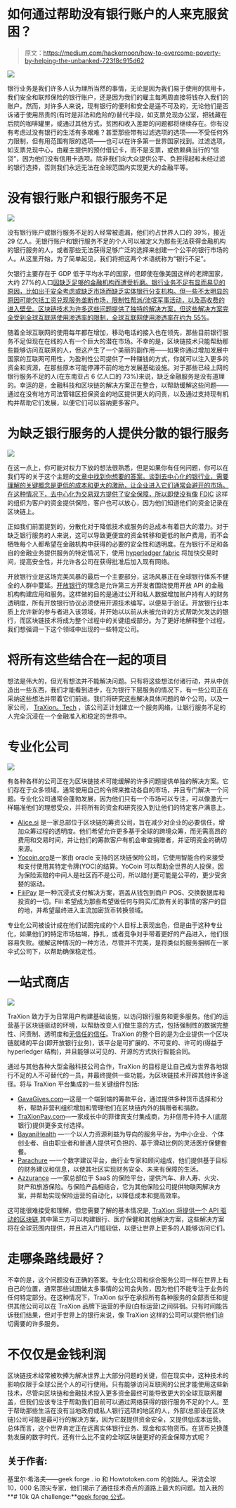 # 如何通过帮助没有银行账户的人来克服贫困？

> 原文：<https://medium.com/hackernoon/how-to-overcome-poverty-by-helping-the-unbanked-723f8c915d62>

![](img/a500e90797038d978372ddfaeb92d32c.png)

银行业务是我们许多人认为理所当然的事情，无论是因为我们易于使用的信用卡，我们安全和联邦保险的银行账户，还是因为我们的雇主每两周直接将钱存入我们的账户。然而，对许多人来说，现有银行的便利和安全是遥不可及的，无论他们是否诉诸于使用昂贵的(有时是非法和危险的)替代手段，如支票兑现办公室，把钱藏在后院的咖啡罐里，或通过其他方式，贫困和收入差距的问题都将继续存在。你有没有考虑过没有银行的生活有多艰难？甚至那些带有过滤选项的选项——不受任何外力限制，但有用范围有限的选项——也可以在许多第一世界国家找到。过滤选项，如支票兑现中心，由雇主提供的预付借记卡，而不是支票，或依赖典当行的“信贷”，因为他们没有信用卡选项。除非我们向大众提供公平、负担得起和未经过滤的银行选择，否则我们永远无法在全球范围内实现更大的金融平等。

# 没有银行账户和银行服务不足

![](img/c0ea024d62d366557fe77cef862b9240.png)

没有银行账户或银行服务不足的人经常被遗漏，他们约占世界人口的 39%，接近 29 亿人。无银行账户和银行服务不足的个人可以被定义为那些无法获得金融机构的银行服务的人，或者那些无法获得足够广泛的选择来创建一个公平的银行市场的人。从这里开始，为了简单起见，我们将把这两个术语统称为“银行不足”。

欠银行主要存在于 GDP 低于平均水平的国家，但即使在像美国这样的老牌国家，大约 27%的人口[因缺乏足够的金融机构而遭受折磨。银行业务不足有显而易见的原因，比如出于安全考虑或缺乏市场而缺乏实体银行分支机构。但一些不太明显的原因可能包括工资兑现服务垄断市场，限制性帮派/流氓军事活动，以及高收费的进入壁垒。区块链技术为许多这些问题提供了独特的解决方案，但这些解决方案完全受到全球互联网使用渗透率的限制，全球互联网使用渗透率在](https://www.fdic.gov/householdsurvey/)[约为 55%](https://www.internetworldstats.com/stats.htm)。

随着全球互联网的使用每年都在增加，移动电话的接入也在领先，那些目前银行服务不足但现在在线的人有一个巨大的潜在市场。不幸的是，区块链技术只能帮助那些能够访问互联网的人，但这产生了一个美丽的副作用——如果你通过增加发展中国家的互联网可用性，为盈利性公司提供了一种赚钱的方式，你就可以注入更多的资金和资源，在那些原本可能停滞不前的地方发展基础设施。对于那些已经上网的银行服务不足的人(在东南亚占 6 亿人口的 73%)来说，缺乏金融服务是没有道理的。幸运的是，金融科技和区块链的解决方案正在整合，以帮助缓解这些问题——通过在没有地方司法管辖区担保资金的地区提供更大的问责，以及通过支持现有机构并帮助它们发展，以便它们可以容纳更多客户。

# 为缺乏银行服务的人提供分散的银行服务

![](img/5e7945c036c02d5405870d9cbacd63fe.png)

在这一点上，你可能对权力下放的想法很熟悉，但是如果你有任何问题，你可以在我们写的关于这个主题的[文章中找到你想要的答案。谈到去中心化的银行业，需要理解的关键概念是更低的成本和更大的激励，让企业进入它们通常会避开的市场。在这种情况下，去中心化为交易双方提供了安全保障，所以即使没有像](https://howtotoken.com/explained/decentralization-encourages-sharing/) [FDIC](https://www.fdic.gov/) 这样的组织为客户的资金提供保险，客户也可以放心，因为他们知道他们的资金记录在区块链上。

正如我们前面提到的，分散化对于降低技术或服务的总成本有着巨大的潜力。对于缺乏银行服务的人来说，这可以导致更便宜的资金转移和更低的账户费用，而不会牺牲每个人都希望在金融机构中获得的必要的安全性和透明度。在为银行不足和各自的金融业务提供服务的特定情况下，使用 [hyperledger fabric](https://www.ibm.com/developerworks/cloud/library/cl-top-technical-advantages-of-hyperledger-fabric-for-blockchain-networks/index.html) 将加快交易时间，提高安全性，并允许各公司在获得批准后加入现有网络。

开放银行业是这场完美风暴的最后一个主要部分，这场风暴正在全球银行体系不健全的人群中蔓延。[开放银行](https://www.bankingtech.com/2018/01/open-banking-what-you-need-to-know/)的理念是允许第三方开发者围绕使用开放 API 的金融机构构建应用和服务。这样做的目的是通过公开和私人数据增加账户持有人的财务透明度，所有开放银行协议必须使用开源技术编写，以便易于验证。开放银行业本质上允许新的参与者进入该领域，并开始以以前从未被允许的方式帮助欠发达的银行，而区块链技术将成为整个过程中的关键组成部分。为了更好地解释整个过程，我们想强调一下这个领域中出现的一些特定公司。

# 将所有这些结合在一起的项目

想法是伟大的，但光有想法并不能解决问题。只有将这些想法付诸行动，并从中创造出一些东西，我们才能看到进步，在为银行下层服务的情况下，有一些公司正在采纳这些想法并带着它们前进。我们将研究这些解决具体问题的单个公司，以及一家公司， [TraXion。Tech](https://www.traxion.tech/) ，该公司正计划建立一个服务网络，让银行服务不足的人完全沉浸在一个金融准入和稳定的世界中。

# 专业化公司

![](img/07b31beec18b80e5056bef94b866103d.png)

有各种各样的公司正在为区块链技术可能缓解的许多问题提供单独的解决方案。它们存在于众多领域，通常使用自己的令牌来推动各自的市场，并且专门解决一个问题。专业化公司通常会蓬勃发展，因为他们只有一个市场可以专注，可以像激光一样瞄准他们的理想受众，并将所有的资金和研究投入到让他们的特定客户满意上。

*   [Alice.si](https://alice.si/) 是一家总部位于区块链的筹资公司，旨在减少对企业的必要信任，增加众筹过程的透明度。他们希望允许更多基于全球的跨境众筹，而无需高昂的费用和交易时间，并让他们的筹款客户有机会审查捐赠者，并证明资金的确切来源。
*   [Yocoin.org](https://www.yocoin.org/)是一家由 oracle 支持的区块链保险公司，它使用智能合约来接受和支付使用其特定令牌(YOC)的结算。YoCoin 可以帮助全世界的人投保，因为保险索赔的中间人是社区而不是公司，所以赔付更可能是公平的，更少受贪婪的驱动。
*   [FiiiPay](https://fiii.io/) 是一种沉浸式支付解决方案，涵盖从钱包到商户 POS、交换数据库和投资的一切。Fiii 希望成为那些希望做任何与购买/汇款有关的事情的客户的目的地，并希望最终进入主流加密货币转换领域。

专业化公司被设计成在他们试图完成的个人目标上表现出色，但是由于这种专业化，如果他们的特定市场枯竭，挣扎，或者竞争对手带着更好的产品进入，他们很容易失败。缓解这种情况的一种方法，尽管并不完美，是将类似的服务捆绑在一家伞式公司下，以帮助确保稳定性。

# 一站式商店

![](img/165fb95adee4db17f3877cf3e0a033b3.png)

TraXion 致力于为日常用户构建基础设施，以访问银行服务和更多服务。他们的运营基于区块链驱动的环境，以帮助改变人们做生意的方式，包括强制性的数据完整性、问责制、透明度和[无信任的信任](https://hackernoon.com/how-do-we-put-trust-in-a-trustless-system-a2b66f0f81fd)。TraXion 的整个目的是为企业提供一个区块链就绪的平台(即开放银行业务)，该平台是可扩展的、不可变的、许可的(得益于 hyperledger 结构)，并且能够以可见的、开源的方式执行智能合同。

通过与其他各种大型金融科技公司合作，TraXion 的目标是让自己成为世界各地银行不足的人不可替代的一员，并最终提供一些功能，为区块链技术开辟其他许多途径。将与 TraXion 平台集成的一些关键组件包括:

*   [GavaGives.com](https://www.gavagives.com/)—这是一个端到端的筹款平台，通过提供多种货币选择和分析，帮助非营利组织增加和管理他们在区块链内外的捐赠者和捐款。
*   [TraXionPay.com](https://traxionpay.com/)—一家成长中的菲律宾支付集成商，为非信用卡持卡人(底层银行)提供更多支付选择。
*   [BayaniHealth](http://www.bayanihealth.com/homepage/) —一个以人力资源利益为导向的服务平台，为中小企业、个体创业者、自由职业者和普通人提供可负担的、基于滑动比例的灵活医疗保健套餐。
*   [Parachure](https://parachure.com/) —一个数字建议平台，由行业专家和顾问组成，他们提供基于目标的财务建议和信息，以使其社区实现财务安全、未来有保障的生活。
*   [Azzurance](http://azurrance.com/) —一家总部位于 SaaS 的保险平台，提供汽车、非人寿、火灾、财产和旅游保险。与保险产品相结合，它为其他保险公司提供物联网解决方案，并帮助实现保险运营的自动化，以降低成本和提高效率。

这可能很难接受和理解，但您需要了解的基本情况是, [TraXion 将提供一个 API 驱动的区块链](https://traxion.tech/documents/Traxion%20Whitepaper.pdf),其中第三方可以构建银行、医疗保健和其他解决方案，这些解决方案将在全球范围内提供，并且进入门槛较低，以便让世界上更多的人能够访问它们。

# 走哪条路线最好？

不幸的是，这个问题没有正确的答案。专业化公司和综合服务公司一样在世界上有自己的位置，通常那些试图做太多事情的公司会失败，因为他们不能专注于业务的任何特定部分。在这种情况下，TraXion 似乎在承担所有各种服务的全部责任和提供其他公司可以在 TraXion 品牌下运营的手段(白标运营)之间徘徊。只有时间能告诉我们结果，但对于世界上的银行来说，像 TraXion 这样的公司可以提供他们迫切需要的许多服务。

# 不仅仅是金钱利润

区块链技术经常被吹捧为解决世界上大部分问题的关键，但在现实中，这种技术的影响仅限于全球公民个人的可行使用。只有能够访问互联网的公民才能使用这些新技术，尽管向区块链和金融技术投入更多资金最终可能导致更大的全球互联网覆盖，但我们应该专注于帮助我们目前可以通过网络获得的银行服务不足的个人。至于帮助那些生活在没有当地政府或私人银行选项的地区的人，外部(总部设在区块链)公司可能是最可行的解决方案，因为它既提供资金安全，又提供低成本运营。总体而言，这个世界肯定正在远离实体银行业务、现金和实物货币。在货币兑换蓬勃发展的数字时代，还有什么比不变的全球区块链更好的资金保障方式呢？

## 关于作者:

基里尔·希洛夫——geek forge . io 和 Howtotoken.com 的创始人。采访全球 10，000 名顶尖专家，他们揭示了通往技术奇点的道路上最大的问题。加入我的**# 10k QA challenge:**[geek forge 公式](https://formula.geekforge.io/)。